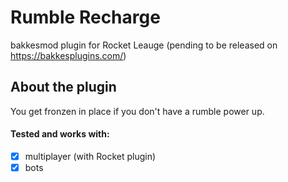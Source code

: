 # Rumble Recharge
bakkesmod plugin for Rocket Leauge (pending to be released on https://bakkesplugins.com/)
  
  
## About the plugin
You get fronzen in place if you don't have a rumble power up.


#### Tested and works with:
- [x] multiplayer (with Rocket plugin)
- [x] bots 
